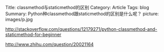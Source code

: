 Title: classmethod与staticmethod的区别
Category: Article
Tags: blog
Summary: Python种classmethod跟staticmethod的区别是什么呢？
picture: images/p.jpg


http://stackoverflow.com/questions/12179271/python-classmethod-and-staticmethod-for-beginner

http://www.zhihu.com/question/20021164